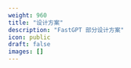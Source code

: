 ```yaml
---
weight: 960
title: "设计方案"
description: "FastGPT 部分设计方案"
icon: public
draft: false
images: []
---
```

<!-- 960~1050 -->